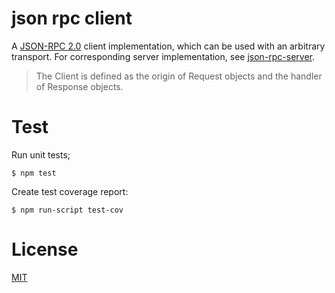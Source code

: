 # json rpc client

A [JSON-RPC 2.0](http://www.jsonrpc.org/specification) client implementation, which can be used with an arbitrary transport. For corresponding server implementation, see [json-rpc-server](https://github.com/claudijo/json-rpc-server).

> The Client is defined as the origin of Request objects and the handler of Response objects.

# Test

Run unit tests;

`$ npm test`

Create test coverage report:

`$ npm run-script test-cov`

# License

[MIT](LICENSE)
